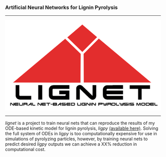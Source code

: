 ### Artificial Neural Networks for Lignin Pyrolysis
----
<p align="center">
   <img src="doc/images/lignet.png">
</p>

----
*lignet* is a project to train neural nets that can reproduce the results of my ODE-based kinetic model for lignin pyrolysis, *ligpy* [(available here)](https://github.com/houghb/ligpy).  Solving the full system of ODEs in *ligpy* is too computationally expensive for use in simulations of pyrolyzing particles, however, by training neural nets to predict desired *ligpy* outputs  we can achieve a XX% reduction in computational cost.
